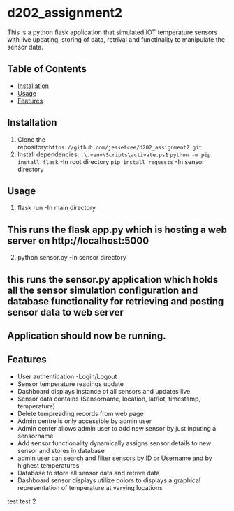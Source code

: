# d202_assignment2
This is a python flask application that simulated IOT temperature sensors with live updating, storing of data, retrival and functinality to manipulate the sensor data. 

## Table of Contents
- [Installation](#installation)
- [Usage](#usage)
- [Features](#features)

## Installation
1. Clone the repository:`https://github.com/jessetcee/d202_assignment2.git`
2. Install dependencies: `.\.venv\Scripts\activate.ps1`
                         `python -m pip install flask` -In root directory
                         `pip install requests` -In sensor directory
                         
## Usage
1. flask run -In main directory 
## This runs the flask app.py which is hosting a web server on http://localhost:5000
2. python sensor.py -In sensor directory
## this runs the sensor.py application which holds all the sensor simulation configuration and database functionality for retrieving and posting sensor data to web server

## Application should now be running. 


## Features
- User authentication -Login/Logout
- Sensor temperature readings update
- Dashboard displays instance of all sensors and updates live
- Sensor data contains (Sensorname, location, lat/lot, timestamp, temperature)
- Delete tempreading records from web page
- Admin centre is only accessible by admin user
- Admin center allows admin user to add new sensor by just inputing a sensorname
- Add sensor functionality dynamically assigns sensor details to new sensor and stores in database
- admin user can search and filter sensors by ID or Username and by highest temperatures
- Database to store all sensor data and retrive data
- Dashboard sensor displays utilize colors to displays a graphical representation of temperature at varying locations 


















test
test 2


